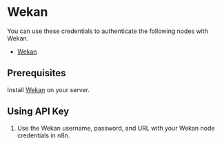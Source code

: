 # Wekan

You can use these credentials to authenticate the following nodes with Wekan.

- [Wekan](/integrations/nodes/n8n-nodes-base.wekan/)

## Prerequisites

Install [Wekan](https://github.com/wekan/wekan/wiki) on your server.

## Using API Key

1. Use the Wekan username, password, and URL with your Wekan node credentials in n8n.
